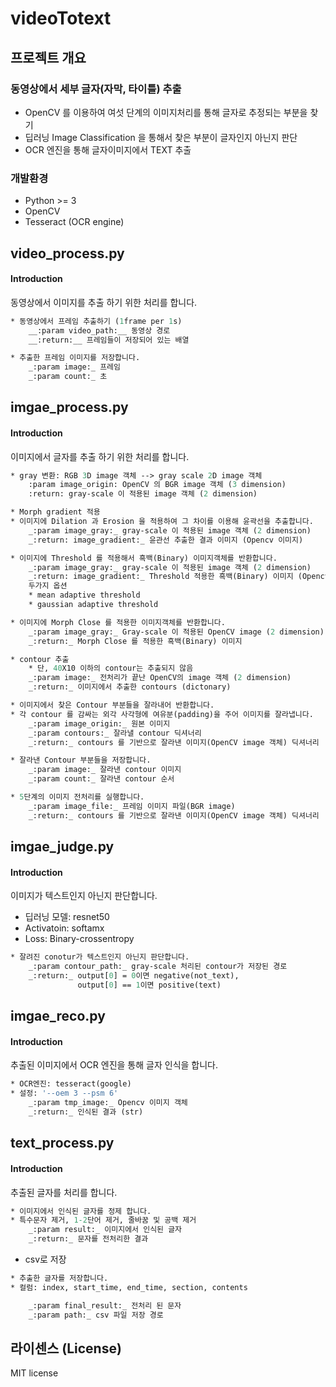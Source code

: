 # videoTotext
## 프로젝트 개요

### 동영상에서 세부 글자(자막, 타이틀) 추출
* OpenCV 를 이용하여 여섯 단계의 이미지처리를 통해 글자로 추정되는 부분을 찾기
* 딥러닝 Image Classification 을 통해서 찾은 부분이 글자인지 아닌지 판단
* OCR 엔진을 통해 글자이미지에서 TEXT 추출

### 개발환경
* Python >= 3
* OpenCV
* Tesseract (OCR engine)


## video_process.py
#### Introduction
동영상에서 이미지를 추출 하기 위한 처리를 합니다. 

```def extract_frame_from_video(video_path):
* 동영상에서 프레임 추출하기 (1frame per 1s)
	__:param video_path:__ 동영상 경로 
	__:return:__ 프레임들이 저장되어 있는 배열
```

```def save_image(image, count):
* 추출한 프레임 이미지를 저장합니다. 
	_:param image:_ 프레임 
	_:param count:_ 초   
```

## imgae_process.py
#### Introduction
이미지에서 글자를 추출 하기 위한 처리를 합니다. 

``` def get_gray(image_origin):
* gray 변환: RGB 3D image 객체 --> gray scale 2D image 객체 
	:param image_origin: OpenCV 의 BGR image 객체 (3 dimension)
	:return: gray-scale 이 적용된 image 객체 (2 dimension)
```

``` def get_gradient(image_gray):
* Morph gradient 적용 
* 이미지에 Dilation 과 Erosion 을 적용하여 그 차이를 이용해 윤곽선을 추출합니다.
	_:param image_gray:_ gray-scale 이 적용된 image 객체 (2 dimension)
	_:return: image_gradient:_ 윤관선 추출한 결과 이미지 (Opencv 이미지)
```

``` def get_threshold(image_gray):
* 이미지에 Threshold 를 적용해서 흑백(Binary) 이미지객체를 반환합니다.
	_:param image_gray:_ gray-scale 이 적용된 image 객체 (2 dimension)
	_:return: image_gradient:_ Threshold 적용한 흑백(Binary) 이미지 (Opencv 이미지)
    두가지 옵션 
    * mean adaptive threshold
    * gaussian adaptive threshold
```

```def get_closing(image_gray):
* 이미지에 Morph Close 를 적용한 이미지객체를 반환합니다.
	_:param image_gray:_ Gray-scale 이 적용된 OpenCV image (2 dimension)
	_:return:_ Morph Close 를 적용한 흑백(Binary) 이미지
```

``` def get_contours(image):
* contour 추출 
    * 단, 40X10 이하의 contour는 추출되지 않음 
	_:param image:_ 전처리가 끝난 OpenCV의 image 객체 (2 dimension)
    _:return:_ 이미지에서 추출한 contours (dictonary) 
 ```

``` def get_cropped_images(image_origin, contours):
* 이미지에서 찾은 Contour 부분들을 잘라내어 반환합니다.
* 각 contour 를 감싸는 외각 사각형에 여유분(padding)을 주어 이미지를 잘라냅니다.
    _:param image_origin:_ 원본 이미지
    _:param contours:_ 잘라낼 contour 딕셔너리
    _:return:_ contours 를 기반으로 잘라낸 이미지(OpenCV image 객체) 딕셔너리
```

```def save_crooped_contours(image, path):
* 잘라낸 Contour 부분들을 저장합니다.
	_:param image:_ 잘라낸 contour 이미지 
	_:param count:_ 잘라낸 contour 순서 
```

``` def image_all_process(imgae_file):
* 5단계의 이미지 전처리를 실행합니다.
    _:param image_file:_ 프레임 이미지 파일(BGR image)
    _:return:_ contours 를 기반으로 잘라낸 이미지(OpenCV image 객체) 딕셔너리
```

## imgae_judge.py
#### Introduction
이미지가 텍스트인지 아닌지 판단합니다. 
* 딥러닝 모델: resnet50 
* Activatoin: softamx 
* Loss: Binary-crossentropy 

``` def get_text_image():
* 잘려진 conotur가 텍스트인지 아닌지 판단합니다.
	_:param contour_path:_ gray-scale 처리된 contour가 저장된 경로 
    _:return:_ output[0] = 0이면 negative(not_text),
               output[0] == 1이면 positive(text)
```


## imgae_reco.py
#### Introduction
추출된 이미지에서 OCR 엔진을 통해 글자 인식을 합니다. 
```def extract_text(tmp_image):
* OCR엔진: tesseract(google)
* 설정: '--oem 3 --psm 6'
	_:param tmp_image:_ Opencv 이미지 객체
	_:return:_ 인식된 결과 (str) 
```



## text_process.py
#### Introduction
추출된 글자를 처리를 합니다. 

``` def text_pre_process(result):
* 이미지에서 인식된 글자를 정제 합니다. 
* 특수문자 제거, 1-2단어 제거, 줄바꿈 및 공백 제거
	_:param result:_ 이미지에서 인식된 글자
	_:return:_ 문자를 전처리한 결과
``` 
* csv로 저장 
``` def text_save(final_result, section, path):
* 추출한 글자를 저장합니다. 
* 컬럼: index, start_time, end_time, section, contents

	_:param final_result:_ 전처리 된 문자 
	_:param path:_ csv 파일 저장 경로 
```

## 라이센스 (License)
MIT license 